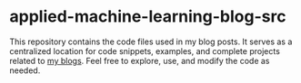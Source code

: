 # applied-machine-learning-blog-src
This repository contains the code files used in my blog posts. It serves as a centralized location for code snippets, examples, and complete projects related to [my blogs](https://medium.com/applied-ml-mlops). Feel free to explore, use, and modify the code as needed.
